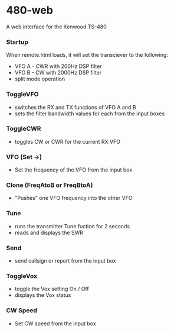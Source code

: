 # 480-web
A web interface for the Kenwood TS-480

### Startup
When remote.html loads, it will set the transciever to the following:
 - VFO A - CWR with 200Hz DSP filter
 - VFO B - CW with 2000Hz DSP filter
 - split mode operation


### ToggleVFO
 - switches the RX and TX functions of VFO A and B
 - sets the filter bandwidth values for each from the input boxes

### ToggleCWR
 - toggles CW or CWR for the current RX VFO

### VFO (Set ->)
 - Set the frequency of the VFO from the input box

### Clone (FreqAtoB or FreqBtoA)
 - "Pushes" one VFO frequency into the other VFO

### Tune
 - runs the transmitter Tune fuction for 2 seconds
 - reads and displays the SWR

### Send
 - send callsign or report from the input box

### ToggleVox
 - toggle the Vox setting On / Off
 - displays the Vox status

### CW Speed
 - Set CW speed from the input box
